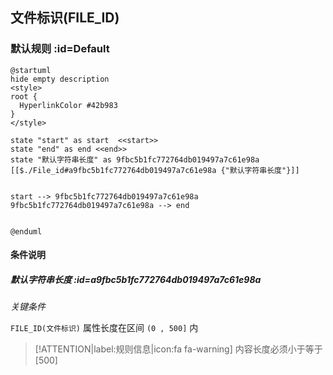 ## 文件标识(FILE_ID) <!-- {docsify-ignore-all} -->

   

### 默认规则 :id=Default

```plantuml
@startuml
hide empty description
<style>
root {
  HyperlinkColor #42b983
}
</style>

state "start" as start  <<start>>
state "end" as end <<end>>
state "默认字符串长度" as 9fbc5b1fc772764db019497a7c61e98a [[$./File_id#a9fbc5b1fc772764db019497a7c61e98a {"默认字符串长度"}]]


start --> 9fbc5b1fc772764db019497a7c61e98a 
9fbc5b1fc772764db019497a7c61e98a --> end 


@enduml
```

#### 条件说明

##### 默认字符串长度 :id=a9fbc5b1fc772764db019497a7c61e98a


*关键条件*


`FILE_ID(文件标识)` 属性长度在区间 `(0 , 500]` 内

> [!ATTENTION|label:规则信息|icon:fa fa-warning]
> 内容长度必须小于等于[500]







